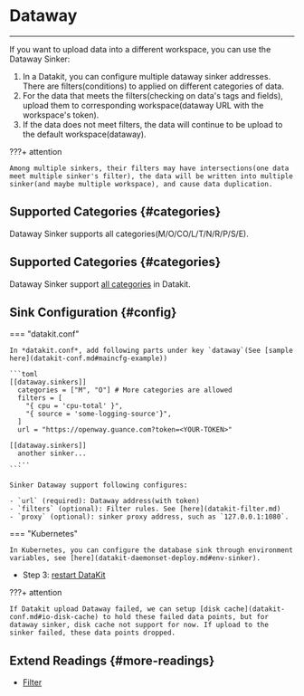 # Dataway
---

If you want to upload data into a different workspace, you can use the Dataway Sinker:

1. In a Datakit, you can configure multiple dataway sinker addresses. There are filters(conditions) to applied on different categories of data.
1. For the data that meets the filters(checking on data's tags and fields), upload them to corresponding workspace(dataway URL with the workspace's token).
1. If the data does not meet filters, the data will continue to be upload to the default workspace(dataway).

???+ attention

    Among multiple sinkers, their filters may have intersections(one data meet multiple sinker's filter), the data will be written into multiple sinker(and maybe multiple workspace), and cause data duplication.

## Supported Categories {#categories}

Dataway Sinker supports all categories(M/O/CO/L/T/N/R/P/S/E).

## Supported Categories {#categories}

Dataway Sinker support [all categories](apis.md#category) in Datakit.

## Sink Configuration {#config}

=== "datakit.conf"

    In *datakit.conf*, add following parts under key `dataway`(See [sample here](datakit-conf.md#maincfg-example))
    
    ```toml
    [[dataway.sinkers]]
      categories = ["M", "O"] # More categories are allowed
      filters = [
        "{ cpu = 'cpu-total' }",
        "{ source = 'some-logging-source'}",
      ]
      url = "https://openway.guance.com?token=<YOUR-TOKEN>"
    
    [[dataway.sinkers]]
      another sinker...
      ...
    ```
    
    Sinker Dataway support following configures: 
    
    - `url` (required): Dataway address(with token)
    - `filters` (optional): Filter rules. See [here](datakit-filter.md)
    - `proxy` (optional): sinker proxy address, such as `127.0.0.1:1080`.

=== "Kubernetes"

    In Kubernetes, you can configure the database sink through environment variables, see [here](datakit-daemonset-deploy.md#env-sinker).

- Step 3: [restart DataKit](datakit-service-how-to.md#manage-service)

???+ attention

    If Datakit upload Dataway failed, we can setup [disk cache](datakit-conf.md#io-disk-cache) to hold these failed data points, but for dataway sinker, disk cache not support for now. If upload to the sinker failed, these data points dropped.

## Extend Readings {#more-readings}

- [Filter](datakit-filter.md#howto)
